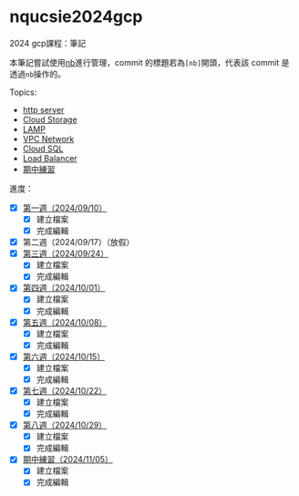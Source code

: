 # nqucsie2024gcp
2024 gcp課程：筆記

本筆記嘗試使用[nb](https://xwmx.github.io/nb/#home)進行管理，commit 的標題若為`[nb]`開頭，代表該 commit 是透過`nb`操作的。

Topics:<br>
- [http server](20241001.md#建立http伺服器)
- [Cloud Storage](20241008.md#Upload-file-to-cloud-storage-and-copy-it-to-GCE)
- [LAMP](20241015.md#Database-server(LAMP))
- [VPC Network](20241022.md#建立新的VPC-network)
- [Cloud SQL](20241029.md#Cloud-SQL)
- [Load Balancer](20241029.md#Load-Balancer)
- [期中練習](midterm.md)

進度：
- [x] [第一週（2024/09/10）](20240910.md)
    - [x] 建立檔案
    - [x] 完成編輯
- [x] 第二週（2024/09/17）（放假）
- [x] [第三週（2024/09/24）](20240924.md)
    - [x] 建立檔案
    - [x] 完成編輯
- [x] [第四週（2024/10/01）](20241001.md)
    - [x] 建立檔案
    - [x] 完成編輯
- [x] [第五週（2024/10/08）](20241008.md)
    - [x] 建立檔案
    - [x] 完成編輯
- [x] [第六週（2024/10/15）](20241015.md)
    - [x] 建立檔案
    - [x] 完成編輯
- [x] [第七週（2024/10/22）](20241022.md)
    - [x] 建立檔案
    - [x] 完成編輯
- [x] [第八週（2024/10/29）](20241029.md)
    - [x] 建立檔案
    - [x] 完成編輯
- [x] [期中練習（2024/11/05）](midterm.md)
    - [x] 建立檔案
    - [x] 完成編輯
